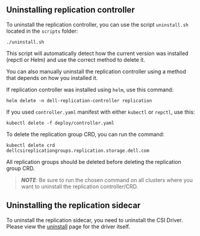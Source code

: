 --- 
--- 

## Uninstalling replication controller

To uninstall the replication controller, you can use the script `uninstall.sh` located in the `scripts` folder:

```shell
./uninstall.sh 
```

This script will automatically detect how the current version was installed (repctl or Helm) and use the correct method to delete it.

You can also manually uninstall the replication controller using a method that depends on how you installed it.

If replication controller was installed using `helm`, use this command:

```shell
helm delete -n dell-replication-controller replication
```

If you used `controller.yaml` manifest with either `kubectl` or `repctl`, use this:

```shell
kubectl delete -f deploy/controller.yaml
```

To delete the replication group CRD, you can run the command:

```shell
kubectl delete crd dellcsireplicationgroups.replication.storage.dell.com
```

All replication groups should be deleted before deleting the replication group CRD.

> _**NOTE**_: Be sure to run the chosen command on all clusters where you want to uninstall the replication controller/CRD.

## Uninstalling the replication sidecar

To uninstall the replication sidecar, you need to uninstall the CSI Driver. Please view the [uninstall](../../../helm/#uninstall-a-csi-driver-installed-via-helm) page for the driver itself.
